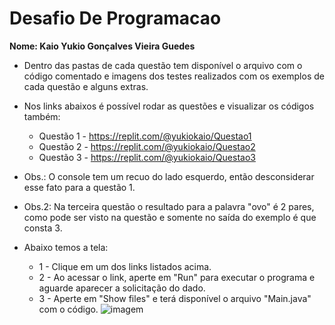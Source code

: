 # Desafio De Programacao
**Nome: Kaio Yukio Gonçalves Vieira Guedes**

* Dentro das pastas de cada questão tem disponível o arquivo com o código comentado e imagens dos testes realizados com os exemplos de cada questão e alguns extras.

* Nos links abaixos é possível rodar as questões e visualizar os códigos também:
  * Questão 1 - https://replit.com/@yukiokaio/Questao1 
  * Questão 2 - https://replit.com/@yukiokaio/Questao2
  * Questão 3 - https://replit.com/@yukiokaio/Questao3
  
* Obs.: O console tem um recuo do lado esquerdo, então desconsiderar esse fato para a questão 1.
* Obs.2: Na terceira questão o resultado para a palavra "ovo" é 2 pares, como pode ser visto na questão e somente no saída do exemplo é que consta 3. 

* Abaixo temos a tela: 
  * 1 - Clique em um dos links listados acima.
  * 2 - Ao acessar o link, aperte em "Run" para executar o programa e aguarde aparecer a solicitação do dado.
  * 3 - Aperte em "Show files" e terá disponível o arquivo "Main.java" com o código.
![imagem](https://user-images.githubusercontent.com/34402495/154120609-d54c13fc-afc8-40d5-8862-62e4f15efd55.png)
